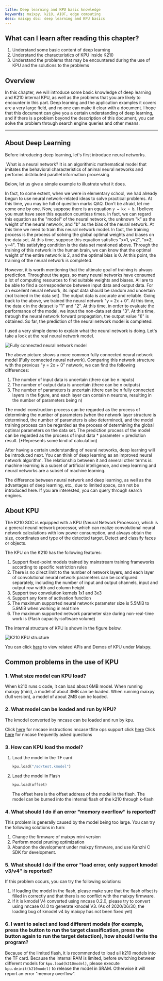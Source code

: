 ```yaml
---
title: Deep learning and KPU basic knowledge
keywords: maixpy, k210, AIOT, edge computing
desc: maixpy ​​doc: deep learning and KPU basics
---
```



## What can I learn after reading this chapter?

1. Understand some basic content of deep learning
2. Understand the characteristics of KPU inside K210
3. Understand the problems that may be encountered during the use of KPU and the solutions to the problems

## Overview

In this chapter, we will introduce some basic knowledge of deep learning and K210 internal KPU, as well as the problems that you are likely to encounter in this part. Deep learning and the application examples it covers are a very large field, and no one can make it clear with a document. I hope that this document can give you a certain understanding of deep learning, and if there is a problem beyond the description of this document, you can solve the problem through search engine queries and other means.

---

## About Deep Learning

Before introducing deep learning, let's first introduce neural networks.

​ What is a neural network? It is an algorithmic mathematical model that imitates the behavioral characteristics of animal neural networks and performs distributed parallel information processing.

Below, let us give a simple example to illustrate what it does.

In fact, to some extent, when we were in elementary school, we had already begun to use neural network-related ideas to solve practical problems. At this time, you may be full of question marks QAQ. Don't be afraid, let me come one by one. Now, suppose there is an equation `y = kx + b`. I believe you must have seen this equation countless times. In fact, we can regard this equation as the "model" of the neural network, the unknown "k" as the weight of the neural network, and "b" as the bias of the neural network. At this time we need to train this neural network model. In fact, the training process is the process of solving the global optimal weights and biases on the data set. At this time, suppose this equation satisfies "x=1, y=2", "x=2, y=4". This satisfying condition is the data set mentioned above. Through the training of this network in the human brain, we can know that the optimal weight of the entire network is 2, and the optimal bias is 0. At this point, the training of the neural network is completed.

However, it is worth mentioning that the ultimate goal of training is always prediction. Throughout the ages, so many neural networks have consumed a lot of computing resources to find suitable weights and biases. All are to be able to find a correspondence between input data and output data. For an excellent neural network, its input data should be random and uncertain (not trained in the data set). The output data is accurate and reliable. Going back to the above, we trained the neural network "y = 2x + 0". At this time, the data x in the dataset is "1" and "2". At this time, in order to evaluate the performance of the model, we input the non-data set data "3". At this time, through the neural network forward propagation, the output value "6" is obtained. So far, the prediction of the neural network model is completed.

I used a very simple demo to explain what the neural network is doing. Let's take a look at the real neural network model.

![Fully connected neural network model](https://i.loli.net/2020/06/30/PVxMcSde8YJ4Q9b.jpg)

The above picture shows a more common fully connected neural network model (Fully connected neural network). Comparing this network structure with the previous "y = 2x + 0" network, we can find the following differences:

1. The number of input data is uncertain (there can be n inputs)
2. The number of output data is uncertain (there can be n outputs)
3. The number of parameters is uncertain (there can be n fully connected layers in the figure, and each layer can contain n neurons, resulting in the number of parameters being n)

The model construction process can be regarded as the process of determining the number of parameters (when the network layer structure is determined, the number of parameters is also determined), and the model training process can be regarded as the process of determining the global optimal parameters on the data set. The prediction process of the model can be regarded as the process of input data * parameter = prediction result. (*Represents some kind of calculation)

After having a certain understanding of neural networks, deep learning will be introduced next. You can think of deep learning as an improved neural network algorithm. The relationship between it and several other terms is: machine learning is a subset of artificial intelligence, and deep learning and neural networks are a subset of machine learning.

The difference between neural network and deep learning, as well as the advantages of deep learning, etc., due to limited space, can not be introduced here. If you are interested, you can query through search engines.

## About KPU

The K210 SOC is equipped with a KPU (Neural Network Processor), which is a general neural network processor, which can realize convolutional neural network calculations with low power consumption, and always obtain the size, coordinates and type of the detected target. Detect and classify faces or objects.

The KPU on the K210 has the following features:

1. Support fixed-point models trained by mainstream training frameworks according to specific restriction rules
2. There is no direct limit to the number of network layers, and each layer of convolutional neural network parameters can be configured separately, including the number of input and output channels, input and output row width and column height
3. Support two convolution kernels 1x1 and 3x3
4. Support any form of activation function
5. The maximum supported neural network parameter size is 5.5MiB to 5.9MiB when working in real time
6. The maximum supported network parameter size during non-real-time work is (Flash capacity-software volume)

The internal structure of KPU is shown in the figure below.

![K210 KPU structure](https://i.loli.net/2020/06/30/Q9tPOjyMWFiTwxA.png)

You can click [here](https://maixpy.sipeed.com/zh/libs/Maix/kpu.html?h=kpu) to view related APIs and Demos of KPU under Maixpy.

## Common problems in the use of KPU

### 1. What size model can KPU load?

When k210 runs c code, it can load about 6MB model.
When running maixpy ​​(mini), a model of about 3MB can be loaded.
When running maixpy ​​(full version), a model of about 2MB can be loaded.

### 2. What model can be loaded and run by KPU?

The kmodel converted by nncase can be loaded and run by kpu.

Click [here](https://github.com/kendryte/nncase/blob/master/docs/USAGE_ZH.md) for nncase instructions
nncase tflite ops support click [here](https://github.com/kendryte/nncase/blob/master/docs/tflite_ops.md)
Click [here](https://github.com/kendryte/nncase/blob/master/docs/FAQ_ZH.md) for nncase frequently asked questions

### 3. How can KPU load the model?

1. Load the model in the TF card

   ```python
   kpu.load("/sd/test.kmodel")
   ```

2. Load the model in Flash

   ```python
   kpu.load(offset)
   ```

   The offset here is the offset address of the model in the flash. The model can be burned into the internal flash of the k210 through k-flash

### 4. What should I do if an error "memory overflow" is reported?

This problem is generally caused by the model being too large. You can try the following solutions in turn:

1. Change the firmware of maixpy ​​mini version
2. Perform model pruning optimization
3. Abandon the development under maixpy ​​firmware, and use Kanzhi C SDK for development.

### 5. What should I do if the error "load error, only support kmodel v3/v4" is reported?

If this problem occurs, you can try the following solutions:

1. If loading the model in the flash, please make sure that the flash offset is filled in correctly and that there is no conflict with the maixpy ​​firmware.
2. If it is kmodel V4 converted using nncase 0.2.0, please try to convert using nncase 0.1.0 to generate kmodel V3. (As of 2020/06/30, the loading bug of kmodel v4 by maixpy ​​has not been fixed yet)

### 6. I want to select and load different models (for example, press the button to run the target classification, press the button again to run the target detection), how should I write the program?

Because of the limited flash, it is recommended to load all k210 models into the TF card. Because the internal RAM is limited, before switching between different models for `kpu.load(k210model)`, please execute `kpu.deinit(k210model)` to release the model in SRAM. Otherwise it will report an error "memory overflow".
